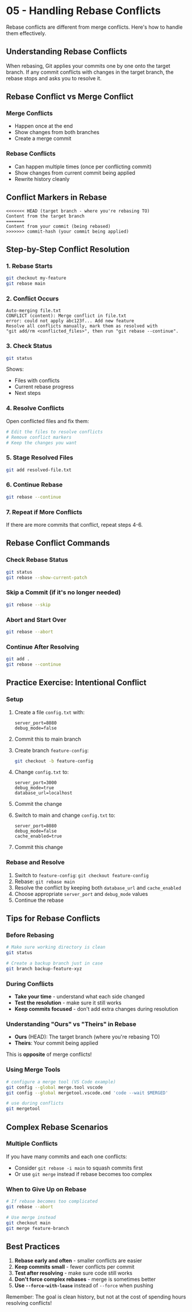 # 05 - Handling Rebase Conflicts

Rebase conflicts are different from merge conflicts. Here's how to handle them effectively.

## Understanding Rebase Conflicts

When rebasing, Git applies your commits one by one onto the target branch. If any commit conflicts with changes in the target branch, the rebase stops and asks you to resolve it.

## Rebase Conflict vs Merge Conflict

### Merge Conflicts
- Happen once at the end
- Show changes from both branches
- Create a merge commit

### Rebase Conflicts  
- Can happen multiple times (once per conflicting commit)
- Show changes from current commit being applied
- Rewrite history cleanly

## Conflict Markers in Rebase

```
<<<<<<< HEAD (target branch - where you're rebasing TO)
Content from the target branch
=======
Content from your commit (being rebased)
>>>>>>> commit-hash (your commit being applied)
```

## Step-by-Step Conflict Resolution

### 1. Rebase Starts
```bash
git checkout my-feature
git rebase main
```

### 2. Conflict Occurs
```
Auto-merging file.txt
CONFLICT (content): Merge conflict in file.txt
error: could not apply abc123f... Add new feature
Resolve all conflicts manually, mark them as resolved with
"git add/rm <conflicted_files>", then run "git rebase --continue".
```

### 3. Check Status
```bash
git status
```
Shows:
- Files with conflicts
- Current rebase progress
- Next steps

### 4. Resolve Conflicts
Open conflicted files and fix them:
```bash
# Edit the files to resolve conflicts
# Remove conflict markers
# Keep the changes you want
```

### 5. Stage Resolved Files
```bash
git add resolved-file.txt
```

### 6. Continue Rebase
```bash
git rebase --continue
```

### 7. Repeat if More Conflicts
If there are more commits that conflict, repeat steps 4-6.

## Rebase Conflict Commands

### Check Rebase Status
```bash
git status
git rebase --show-current-patch
```

### Skip a Commit (if it's no longer needed)
```bash
git rebase --skip
```

### Abort and Start Over
```bash
git rebase --abort
```

### Continue After Resolving
```bash
git add .
git rebase --continue
```

## Practice Exercise: Intentional Conflict

### Setup
1. Create a file `config.txt` with:
   ```
   server_port=8080
   debug_mode=false
   ```

2. Commit this to main branch

3. Create branch `feature-config`:
   ```bash
   git checkout -b feature-config
   ```

4. Change `config.txt` to:
   ```
   server_port=3000
   debug_mode=true
   database_url=localhost
   ```

5. Commit the change

6. Switch to main and change `config.txt` to:
   ```
   server_port=8080
   debug_mode=false
   cache_enabled=true
   ```

7. Commit this change

### Rebase and Resolve
1. Switch to `feature-config`: `git checkout feature-config`
2. Rebase: `git rebase main`
3. Resolve the conflict by keeping both `database_url` and `cache_enabled`
4. Choose appropriate `server_port` and `debug_mode` values
5. Continue the rebase

## Tips for Rebase Conflicts

### Before Rebasing
```bash
# Make sure working directory is clean
git status

# Create a backup branch just in case
git branch backup-feature-xyz
```

### During Conflicts
- **Take your time** - understand what each side changed
- **Test the resolution** - make sure it still works
- **Keep commits focused** - don't add extra changes during resolution

### Understanding "Ours" vs "Theirs" in Rebase
- **Ours** (HEAD): The target branch (where you're rebasing TO)
- **Theirs**: Your commit being applied

This is **opposite** of merge conflicts!

### Using Merge Tools
```bash
# configure a merge tool (VS Code example)
git config --global merge.tool vscode
git config --global mergetool.vscode.cmd 'code --wait $MERGED'

# use during conflicts
git mergetool
```

## Complex Rebase Scenarios

### Multiple Conflicts
If you have many commits and each one conflicts:
- Consider `git rebase -i main` to squash commits first
- Or use `git merge` instead if rebase becomes too complex

### When to Give Up on Rebase
```bash
# If rebase becomes too complicated
git rebase --abort

# Use merge instead
git checkout main
git merge feature-branch
```

## Best Practices

1. **Rebase early and often** - smaller conflicts are easier
2. **Keep commits small** - fewer conflicts per commit
3. **Test after resolving** - make sure code still works
4. **Don't force complex rebases** - merge is sometimes better
5. **Use `--force-with-lease`** instead of `--force` when pushing

Remember: The goal is clean history, but not at the cost of spending hours resolving conflicts!
